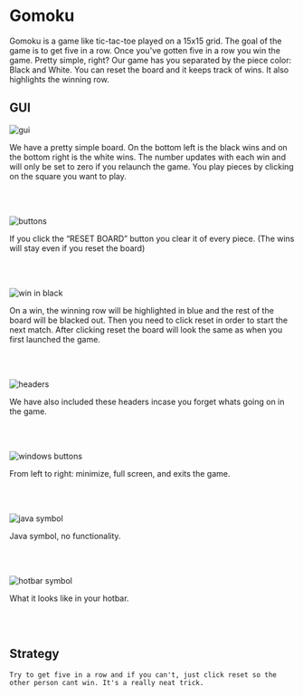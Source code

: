 # Gomoku
Gomoku is a game like tic-tac-toe played on a 15x15 grid. The goal of the game is to get five in a row. Once you've gotten five in a row you win the game. Pretty simple, right? Our game has you separated by the piece color: Black and White. You can reset the board and it keeps track of wins. It also highlights the winning row.

## GUI

![gui](https://lh5.googleusercontent.com/VjN-Ho9_avfR0fA-omY8RG87Gdu3aWC8jjDd04nf5_WkPOw5l_RDKGCSf_u_2-X981vo-Ca2bVKX0YzdM-uK1by8_ZhCNgfAi8wOycq_p0gh7sFTeXCtzeCEapaplbemhubuhOVG)

We have a pretty simple board. On the bottom left is the black wins and on the bottom right is the white wins. The number updates with each win and will only be set to zero if you relaunch the game. You play pieces by clicking on the square you want to play.

<br/><br/>

![buttons](https://lh5.googleusercontent.com/lHLzP0hrltrtV2Ddfc8mBy8RGXLAe7uaxHbj7HiidOEu_-zb69KFmkpg0v_AxsBQuvY8FutZathKz384kesXbOonIT3V_pt-L1ybJDGzjvqt8plz7xeM9nx4eFsvZR7svzH-ReU6)

If you click the “RESET BOARD” button you clear it of every piece. (The wins will stay even if you reset the board)

<br/><br/>

![win in black](https://lh3.googleusercontent.com/RuNXZfSFqTLjaDQaDuW0z21W6qPZIhvoWHKHYjouvZ1g_-Bui32OCbbHJSp4cENRd9iG2VFt9wQlwttEKTfSM-XUFEXZJ6Bw_k7iLU-R_bElpSsPqIwR83t988BH7GQx5SNvD9TK)

On a win, the winning row will be highlighted in blue and the rest of the board will be blacked out. Then you need to click reset in order to start the next match. After clicking reset the board will look the same as when you first launched the game. 

<br/><br/>

![headers](https://lh4.googleusercontent.com/D4VPKuWgw4mR41CIxYkFscjcY9XxqT60NI4ko9AC-RB5SX4XAoV7KAHAlf4C_ActurkM4kSof17be59C0LIrUvJd0HENmUjF9zd_6BrNvn5-zqzE5qMgiwVWDmpedtRSYvXNzO9H)

We have also included these headers incase you forget whats going on in the game.

<br/><br/>

![windows buttons](https://lh6.googleusercontent.com/QqA3zg356aT7TV5d0BYBu6jtVOexEAqUeO9DEHJO-YXuGF_CtfvoMJngwHElFKSK5hPvSRwFkUZOkE-S8aOWIDx5Rm2QuJ02vgq8whc9HLAv9d0wk3xuAyFgB7XXkimnPZslz0nJ)

From left to right: minimize, full screen, and exits the game.

<br/><br/>

![java symbol](https://lh6.googleusercontent.com/z5OYWXcWtGuLpGVmhSmj2QTGUwJkN8yQlvtUm-zIKwOlqrfT9L4if_-zePwLb337Y0pGmiJ7uSO_lAr3ngo1WsSj9LhFL_Cx1xd3B2bqiEAhXOatFQ-x4OkJ9unyIHI8j8Y1kWEL)

Java symbol, no functionality.

<br/><br/>

![hotbar symbol](https://lh5.googleusercontent.com/tQKpFHo2eSWSH6ZxyRSg8o_Kna1rM6tJ3GiQQJX8TcF7FOhkY8dz8YjLBW19m2VALRJ2hCy7pmswEQkx8rl3N-FAtETPT2B-v9JFn4lfHMA7WV2wLeyROH2X2RCuI__uypeHp_dx)

What it looks like in your hotbar.

<br/><br/>

## Strategy
	Try to get five in a row and if you can't, just click reset so the other person cant win. It's a really neat trick.

